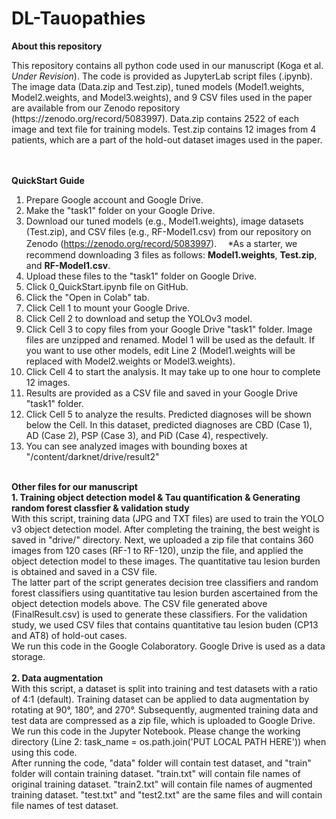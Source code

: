 # DL-Tauopathies
<B>About this repository</B>  
<div>
This repository contains all python code used in our manuscript (Koga et al. <I>Under Revision</I>). The code is provided as JupyterLab script files (.ipynb). The image data (Data.zip and Test.zip), tuned models (Model1.weights, Model2.weights, and Model3.weights), and 9 CSV files used in the paper are available from our Zenodo repository (https://zenodo.org/record/5083997). Data.zip contains 2522 of each image and text file for training models. Test.zip contains 12 images from 4 patients, which are a part of the hold-out dataset images used in the paper.
</div><BR><BR>

<B>QuickStart Guide</B>
1. Prepare Google account and Google Drive.
2. Make the "task1" folder on your Google Drive.
3. Download our tuned models (e.g., Model1.weights), image datasets (Test.zip), and CSV files (e.g., RF-Model1.csv) from our repository on Zenodo (https://zenodo.org/record/5083997).　
  *As a starter, we recommend downloading 3 files as follows: <B>Model1.weights</B>, <B>Test.zip</B>, and <B>RF-Model1.csv</B>.
4. Upload these files to the "task1" folder on Google Drive.
5. Click 0_QuickStart.ipynb file on GitHub.
6. Click the "Open in Colab" tab.
7. Click Cell 1 to mount your Google Drive.
8. Click Cell 2 to download and setup the YOLOv3 model.
9. Click Cell 3 to copy files from your Google Drive "task1" folder. Image files are unzipped and renamed. Model 1 will be used as the default. If you want to use other models, edit Line 2 (Model1.weights will be replaced with Model2.weights or Model3.weights).
10. Click Cell 4 to start the analysis. It may take up to one hour to complete 12 images. 
11. Results are provided as a CSV file and saved in your Google Drive "task1" folder.
12. Click Cell 5 to analyze the results. Predicted diagnoses will be shown below the Cell. In this dataset, predicted diagnoses are CBD (Case 1), AD (Case 2), PSP (Case 3), and PiD (Case 4), respectively.
13. You can see analyzed images with bounding boxes at "/content/darknet/drive/result2"
  
<BR>
<B>Other files for our manuscript</B><BR>
<div>
<B>1. Training object detection model & Tau quantification & Generating random forest classfier & validation study</B> <BR>
With this script, training data (JPG and TXT files) are used to train the YOLO v3 object detection model. After completing the training, the best weight is saved in "drive/" directory. Next, we uploaded a zip file that contains 360 images from 120 cases (RF-1 to RF-120), unzip the file, and applied the object detection model to these images. The quantitative tau lesion burden is obtained and saved in a CSV file.<BR>
The latter part of the script generates decision tree classifiers and random forest classifiers using quantitative tau lesion burden ascertained from the object detection models above. The CSV file generated above (FinalResult.csv) is used to generate these classifiers. For the validation study, we used CSV files that contains quantitative tau lesion buden (CP13 and AT8) of hold-out cases.<BR>
We run this code in the Google Colaboratory. Google Drive is used as a data storage. 
</div><BR>
<div>
<B>2. Data augmentation</B><BR>
With this script, a dataset is split into training and test datasets with a ratio of 4:1 (default). Training dataset can be applied to data augmentation by rotating at 90°, 180°, and 270°. Subsequently, augmented training data and test data are compressed as a zip file, which is uploaded to Google Drive. We run this code in the Jupyter Notebook. Please change the working directory (Line 2: task_name = os.path.join('PUT LOCAL PATH HERE')) when using this code.<BR>
After running the code, "data" folder will contain test dataset, and "train" folder will contain training dataset. "train.txt" will contain file names of original training dataset. "train2.txt" will contain file names of augmented training dataset. "test.txt" and "test2.txt" are the same files and will contain file names of test dataset.
</div>
